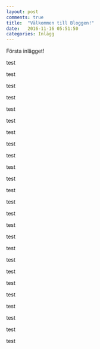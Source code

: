 ```yaml
---
layout: post
comments: true
title:  "Välkommen till Bloggen!"
date:   2016-11-16 05:51:50
categories: Inlägg
---
```


Första inlägget! 

test

test

test

test

test

test

test

test

test

test

test

test

test

test

test

test

test

test

test

test

test

test

test

test

test